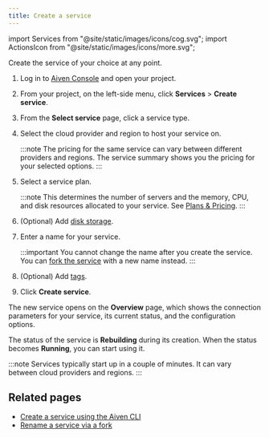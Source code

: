 ```yaml
---
title: Create a service
---
```


import Services from "@site/static/images/icons/cog.svg";
import ActionsIcon from "@site/static/images/icons/more.svg";

Create the service of your choice at any point.

1. Log in to [Aiven Console](https://console.aiven.io/) and open your project.

1. From your project, on the left-side menu, click <Services className="icon"/>
   **Services** > **Create service**.

1. From the **Select service** page, click a service type.

1. Select the cloud provider and region to host your service on.

   :::note
   The pricing for the same service can vary between different
   providers and regions. The service summary shows you the pricing
   for your selected options.
   :::

1. Select a service plan.

   :::note
   This determines the number of servers and the memory,
   CPU, and disk resources allocated to your service. See
   [Plans & Pricing](https://aiven.io/pricing).
   :::

1. (Optional) Add [disk storage](/docs/platform/howto/add-storage-space).

1. Enter a name for your service.

   :::important
   You cannot change the name after you create the service. You can
   [fork the service][fork] with a new name instead.
   :::

1. (Optional) Add [tags](/docs/platform/howto/tag-resources).

1. Click **Create service**.

The new service opens on the **Overview** page, which shows
the connection parameters for your service, its current status, and the
configuration options.

The status of the service is **Rebuilding** during its creation.
When the status becomes **Running**, you can start using it.

:::note
Services typically start up in a couple of minutes. It can vary between
cloud providers and regions.
:::

## Related pages

- [Create a service using the Aiven CLI](/docs/tools/cli/service-cli#avn-cli-service-create)
- [Rename a service via a fork][fork]

[fork]: /docs/platform/concepts/service-forking

